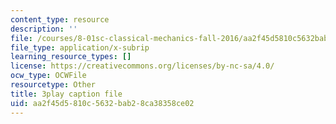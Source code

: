 ```yaml
---
content_type: resource
description: ''
file: /courses/8-01sc-classical-mechanics-fall-2016/aa2f45d5810c5632bab28ca38358ce02_FNOfxJxceIM.vtt
file_type: application/x-subrip
learning_resource_types: []
license: https://creativecommons.org/licenses/by-nc-sa/4.0/
ocw_type: OCWFile
resourcetype: Other
title: 3play caption file
uid: aa2f45d5-810c-5632-bab2-8ca38358ce02
---
```

